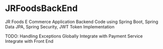 # JRFoodsBackEnd
JR Foods E Commerce Application Backend Code using Spring Boot, Spring Data JPA, Spring Security, JWT Token Implementation


TODO:
Handling Exceptions Globally
Integrate with Payment Service
Integrate with Front End
